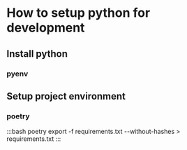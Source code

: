 # How to setup python for development

## Install python

### pyenv

## Setup project environment

### poetry

:::bash
poetry export -f requirements.txt --without-hashes > requirements.txt
:::
